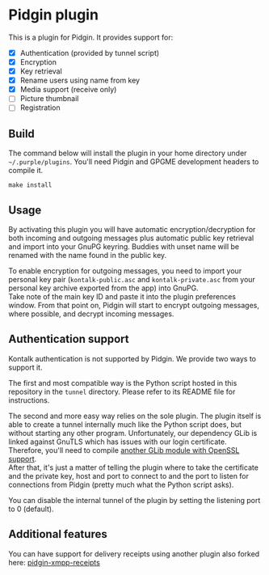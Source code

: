 Pidgin plugin
=============

This is a plugin for Pidgin. It provides support for:

- [x] Authentication (provided by tunnel script)
- [x] Encryption
- [x] Key retrieval
- [x] Rename users using name from key
- [x] Media support (receive only)
- [ ] Picture thumbnail
- [ ] Registration

## Build

The command below will install the plugin in your home directory under
`~/.purple/plugins`. You'll need Pidgin and GPGME development headers to compile it.

```
make install
```


## Usage

By activating this plugin you will have automatic encryption/decryption for
both incoming and outgoing messages plus automatic public key retrieval and
import into your GnuPG keyring. Buddies with unset name will be renamed with
the name found in the public key.

To enable encryption for outgoing messages, you need to import your personal
key pair (`kontalk-public.asc` and `kontalk-private.asc` from your personal key
archive exported from the app) into GnuPG.  
Take note of the main key ID and paste it into the plugin preferences window.
From that point on, Pidgin will start to encrypt outgoing messages, where
possible, and decrypt incoming messages.


## Authentication support

Kontalk authentication is not supported by Pidgin. We provide two ways to support it.

The first and most compatible way is the Python script hosted in this repository
in the `tunnel` directory. Please refer to its README file for instructions.

The second and more easy way relies on the sole plugin. The plugin itself is able
to create a tunnel internally much like the Python script does, but without starting
any other program. Unfortunately, our dependency GLib is linked against GnuTLS which
has issues with our login certificate. Therefore, you'll need to compile
[another GLib module with OpenSSL support](https://github.com/GNOME/glib-openssl).  
After that, it's just a matter of telling the plugin where to take the certificate
and the private key, host and port to connect to and the port to listen for
connections from Pidgin (pretty much what the Python script asks).

You can disable the internal tunnel of the plugin by setting the listening port
to 0 (default).


## Additional features

You can have support for delivery receipts using another plugin also forked here: [pidgin-xmpp-receipts](//github.com/kontalk/pidgin-xmpp-receipts)
